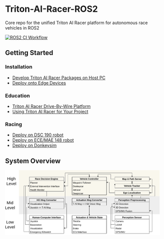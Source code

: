 # Triton-AI-Racer-ROS2
Core repo for the unified Triton AI Racer platform for autonomous race vehicles in ROS2

[![ROS2 CI Workflow](https://github.com/Triton-AI/Triton-AI-Racer-ROS2/actions/workflows/galactic-build-all-ci.yml/badge.svg?branch=main)](https://github.com/Triton-AI/Triton-AI-Racer-ROS2/actions/workflows/galactic-build-all-ci.yml)

## Getting Started

### Installation

- [Develop Triton AI Racer Packages on Host PC](doc/install_host_pc.md)
- [Deploy onto Edge Devices]()

### Education

- [Triton AI Racer Drive-By-Wire Platform]()
- [Using Triton AI Racer for Your Project]()

### Racing

- [Deploy on DSC 190 robot](deploy/model_190/README.md)
- [Deploy on ECE/MAE 148 robot]()
- [Deploy on Donkeysim]()

## System Overview

![](System_Overview.png)
